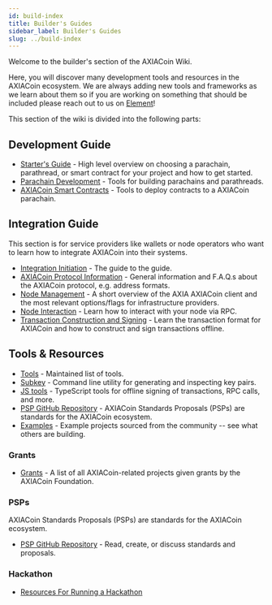 ```yaml
---
id: build-index
title: Builder's Guides
sidebar_label: Builder's Guides
slug: ../build-index
---
```


Welcome to the builder's section of the AXIACoin Wiki.

Here, you will discover many development tools and resources in the AXIACoin ecosystem.
We are always adding new tools and frameworks as we learn about them so if you are working
on something that should be included please reach out to us on
[Element](https://matrix.to/#/#axiasolar-watercooler:matrix.org)!

This section of the wiki is divided into the following parts:

## Development Guide

- [Starter's Guide](build-guide.md) - High level overview on choosing a parachain,
  parathread, or smart contract for your project and how to get started.
- [Parachain Development](build-parachains.md) - Tools for building parachains and
  parathreads.
- [AXIACoin Smart Contracts](build-smart-contracts.md) - Tools to deploy contracts to a AXIACoin parachain.

## Integration Guide

This section is for service providers like wallets or node operators who want to learn how to
integrate AXIACoin into their systems.

- [Integration Initiation](build-integration.md) - The guide to the guide.
- [AXIACoin Protocol Information](build-protocol-info.md) - General information and F.A.Q.s about
  the AXIACoin protocol, e.g. address formats.
- [Node Management](build-node-management.md) - A short overview of the AXIA AXIACoin client and
  the most relevant options/flags for infrastructure providers.
- [Node Interaction](build-node-interaction.md) - Learn how to interact with your node via RPC.
- [Transaction Construction and Signing](build-transaction-construction.md) - Learn the transaction
  format for AXIACoin and how to construct and sign transactions offline.

## Tools & Resources

- [Tools](build-tools-index.md) - Maintained list of tools.
- [Subkey](https://substrate.dev/docs/en/knowledgebase/integrate/subkey) - Command line utility for
  generating and inspecting key pairs.
- [JS tools](https://github.com/axiasolar-js/tools) - TypeScript tools for offline signing of
  transactions, RPC calls, and more.
- [PSP GitHub Repository](https://github.com/axia-tech/PSPs) - AXIACoin Standards Proposals
  (PSPs) are standards for the AXIACoin ecosystem.
- [Examples](#) - Example projects sourced from the community -- see what others are building.

### Grants

- [Grants](../general/grants.md) - A list of all AXIACoin-related projects given grants by the AXIACoin Foundation.

### PSPs

AXIACoin Standards Proposals (PSPs) are standards for the AXIACoin ecosystem.

- [PSP GitHub Repository](https://github.com/axia-tech/PSPs) - Read, create, or discuss standards and
  proposals.

### Hackathon

- [Resources For Running a Hackathon](build-hackathon.md)
